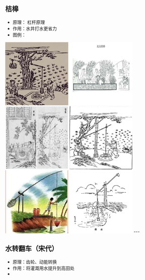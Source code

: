 

## 桔槔
* 原理： 杠杆原理
* 作用：水井打水更省力
* 图例：
<!-- ![](img/桔槔/1.jpg) -->
<img src="img/桔槔/1.jpg"  width="200" height="200">
<img src="img/桔槔/2.jpg"  width="200" height="200" >
<img src="img/桔槔/3.jpg"  width="200" height="200" >
<img src="img/桔槔/4.jpg"  width="200" height="200">
<img src="img/桔槔/5.jpg"  width="200" height="200" >
<img src="img/桔槔/4.gif"  width="200" height="200" >
---

## 水转翻车（宋代）
* 原理：齿轮、动能转换
* 作用：将灌溉用水提升到高田处
* 